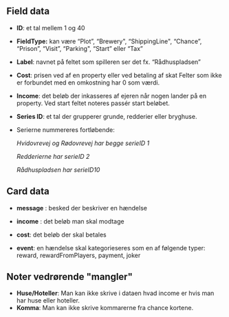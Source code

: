  ## Field data


- **ID**: et tal mellem 1 og 40

 - **FieldType:** kan være “Plot”, “Brewery", “ShippingLine", “Chance”, “Prison”, “Visit”, “Parking", “Start” eller “Tax”

 - **Label**: navnet på feltet som spilleren ser det
fx. “Rådhuspladsen”

 - **Cost**: prisen ved af en property eller ved betaling af skat
Felter som ikke er forbundet med en omkostning har 0 som værdi.

- **Income**: det beløb der inkasseres af ejeren når nogen lander på en property.
Ved start feltet noteres passér start beløbet.

 - **Series ID**: et tal der grupperer grunde, redderier eller bryghuse.
 - Serierne nummereres fortløbende:

   _Hvidovrevej og Rødovrevej har begge serieID 1_

   _Redderierne har serieID 2_

   _Rådhuspladsen har serieID10_

   
 ## Card data

 - **message** : besked der beskriver en hændelse

 - **income** : det beløb man skal modtage

 - **cost**: det beløb der skal betales

 - **event**: en hændelse skal kategorieseres som en af følgende typer: reward, rewardFromPlayers, payment, joker


## Noter vedrørende "mangler"
- **Huse/Hoteller**: Man kan ikke skrive i dataen hvad income er hvis man har huse eller hoteller.
- **Komma**: Man kan ikke skrive kommarerne fra chance kortene.